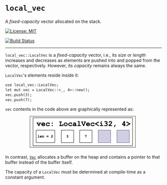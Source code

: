 # `local_vec`

A *fixed-capacity* vector allocated on the stack.

[![License: MIT](https://img.shields.io/badge/License-MIT-yellow.svg)](https://opensource.org/licenses/MIT)

[![Build Status](https://app.travis-ci.com/m-rinaldi/local_vec.svg?branch=main)](https://app.travis-ci.com/m-rinaldi/local_vec)

---

`local_vec::LocalVec` is a *fixed-capacity* vector, i.e., its *size* or *length* increases and decreases as elements are pushed into and popped from the vector, respectively. However, its *capacity* remains always the same.

`LocalVec`'s elements reside inside it:

    use local_vec::LocalVec;
    let mut vec = LocalVec::<_, 4>::new();
    vec.push(3);
    vec.push(7);
    
`vec` contents in the code above are graphically represented as:

<p align="center">
  <img src="img/LocalVec.png">
</p>


In contrast, [`Vec`](https://doc.rust-lang.org/std/vec/struct.Vec.html) allocates a buffer on the heap and contains a pointer to that buffer instead of the buffer itself.


The capacity of a `LocalVec` must be determined at compile-time as a constant argument.

